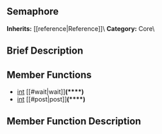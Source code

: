 ##  Semaphore  
**Inherits:** [[reference|Reference]]\\
**Category:** Core\\
##  Brief Description  

##  Member Functions 
  * [int](class_int) [[#wait|wait]]**(****)**
  * [int](class_int) [[#post|post]]**(****)**
##  Member Function Description  
